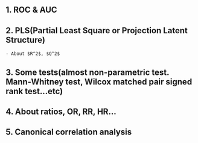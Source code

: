 ## 1. ROC & AUC  
## 2. PLS(Partial Least Square or Projection Latent Structure)  
    - About $R^2$, $Q^2$
## 3. Some tests(almost non-parametric test. Mann-Whitney test, Wilcox matched pair signed rank test...etc)  
## 4. About ratios, OR, RR, HR...
## 5. Canonical correlation analysis  
